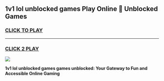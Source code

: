 
## 1v1 lol unblocked games Play Online 👋 Unblocked Games
<h3>
<a href="https://premium.freeplayer.one?title=1v1_lol_unblocked_games&ref=19F">CLICK TO PLAY</a></h3>
<hr>

<h3>
<a href="https://premium.freeplayer.one?title=1v1_lol_unblocked_games&ref=19F">CLICK 2 PLAY</a>
  
</h3>

<a href="https://premium.freeplayer.one?title=1v1_lol_unblocked_games&ref=19F"><img src="https://clearcache.store/games.png"></a>


**1v1 lol unblocked games games unblocked: Your Gateway to Fun and Accessible Online Gaming**
